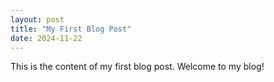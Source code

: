 ```yaml
---
layout: post
title: "My First Blog Post"
date: 2024-11-22
---
```

This is the content of my first blog post. Welcome to my blog!
